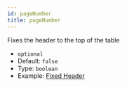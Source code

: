 ```yaml
---
id: pageNumber
title: pageNumber
---
```


Fixes the header to the top of the table

 - `optional`
 - Default: `false`
 - Type: `boolean`
 - Example: [Fixed Header](../examples/fixed-header.md)
